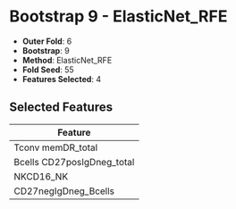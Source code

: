 # Bootstrap 9 - ElasticNet_RFE

- **Outer Fold**: 6
- **Bootstrap**: 9
- **Method**: ElasticNet_RFE
- **Fold Seed**: 55
- **Features Selected**: 4

## Selected Features

| Feature |
|---------|
| Tconv memDR_total |
| Bcells CD27posIgDneg_total |
| NKCD16_NK |
| CD27negIgDneg_Bcells |
